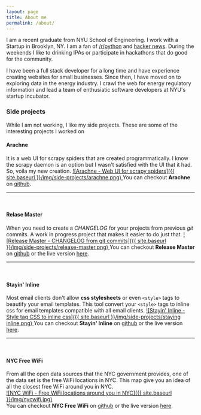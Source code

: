 ```yaml
---
layout: page
title: About me
permalink: /about/
---
```

I am a recent graduate from NYU School of Engineering. I work with a Startup in Brooklyn, NY. I am a fan of [/r/python](http://reddit.com/r/python) and [hacker news](https://news.ycombinator.com/). During the weekends I like to drinking IPAs or participate in hackathons that do good for the community.  

I have been a full stack developer for a long time and have experience creating websites for small businesses. Since then, I have moved on to exploring data in the energy industry. I crawl the web for energy regulatory information and lead a team of enthusiatic software developers at NYU's startup incubator.

### Side projects
While I am not working, I like my side projects. These are some of the interesting projects I worked on


#### Arachne
It is a web UI for scrapy spiders that are created programmatically. I know the scrapy daemon is an option but I wasn't satisfied with the UI that it had. So, voila my new creation.
<a href="https://github.com/kirankoduru/arachne">
![Arachne - Web UI for scrapy spiders]({{ site.baseurl }}/img/side-projects/arachne.png)
</a>
You can checkout __Arachne__ on [github](https://github.com/kirankoduru/arachne).

<hr><br/>

#### Relase Master
When you need to create a _CHANGELOG_ for your projects from previous _git_ commits. A work in progress project that makes it easier to do just that.
<a href="https://github.com/kirankoduru/release-master">
![Release Master - CHANGELOG from git commits]({{ site.baseurl }}/img/side-projects/release-master.png)
</a>
You can checkout __Release Master__ on [github](https://github.com/kirankoduru/release-master) or the live version [here](http://release-master.herokuapp.com/).

<hr><br/>

#### Stayin' Inline
Most email clients don't allow __css stylesheets__ or even `<style>` tags to beautify your email templates. This tool convert your `<style>` tags to inline css for email templates compatible with all email clients.
<a href="https://github.com/kirankoduru/stayin-inline">
![Stayin' Inline - Style tag CSS to inline css]({{ site.baseurl }}/img/side-projects/staying inline.png)
</a>
You can checkout __Stayin' Inline__ on [github](https://github.com/kirankoduru/stayin-inline) or the live version [here](http://kirankoduru.github.io/stayin-inline/).

<hr><br/>

#### NYC Free WiFi
From all the open data sources that the NYC government provides, one of the data set is the free WiFi locations in NYC. This map give you an idea of all the closest free WiFi around you in NYC.
<br/>
<a href="https://github.com/kirankoduru/nycwifi">
![NYC WiFi - Free WiFi locations around you in NYC]({{ site.baseurl }}/img/nycwifi.jpg)
</a>
<br/>
You can checkout __NYC Free WiFi__ on [github](https://github.com/kirankoduru/nycwifi) or the live version [here](http://kirankoduru.github.io/nycwifi/).